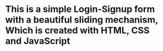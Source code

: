 # This is a simple Login-Signup form with a beautiful sliding mechanism, Which is created with HTML, CSS and JavaScript
